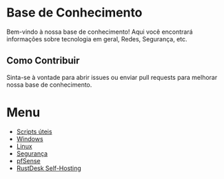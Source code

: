 # Base de Conhecimento

Bem-vindo à nossa base de conhecimento! Aqui você encontrará informações sobre tecnologia em geral, Redes, Segurança, etc.

## Como Contribuir
Sinta-se à vontade para abrir issues ou enviar pull requests para melhorar nossa base de conhecimento.

# Menu

- [Scripts úteis](Scripts.md)
- [Windows](Windows.md)
- [Linux](Linux.md)
- [Segurança](Segurança.md)
- [pfSense](pfSense.md)
- [RustDesk Self-Hosting](rustdesk.md)
